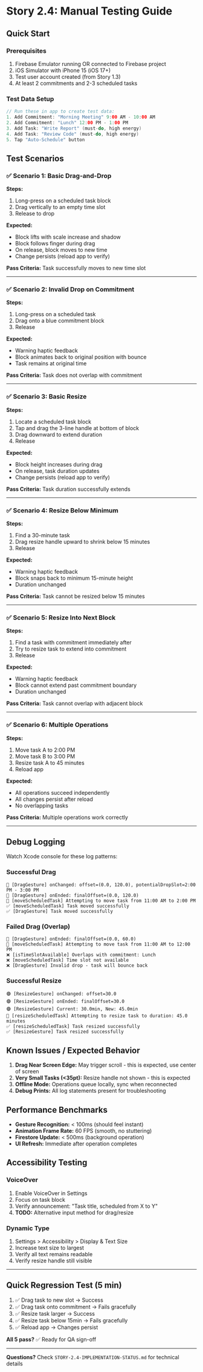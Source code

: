 # Story 2.4: Manual Testing Guide

## Quick Start

### Prerequisites
1. Firebase Emulator running OR connected to Firebase project
2. iOS Simulator with iPhone 15 (iOS 17+)
3. Test user account created (from Story 1.3)
4. At least 2 commitments and 2-3 scheduled tasks

### Test Data Setup

```swift
// Run these in app to create test data:
1. Add Commitment: "Morning Meeting" 9:00 AM - 10:00 AM
2. Add Commitment: "Lunch" 12:00 PM - 1:00 PM
3. Add Task: "Write Report" (must-do, high energy)
4. Add Task: "Review Code" (must-do, high energy)
5. Tap "Auto-Schedule" button
```

## Test Scenarios

### ✅ Scenario 1: Basic Drag-and-Drop
**Steps:**
1. Long-press on a scheduled task block
2. Drag vertically to an empty time slot
3. Release to drop

**Expected:**
- Block lifts with scale increase and shadow
- Block follows finger during drag
- On release, block moves to new time
- Change persists (reload app to verify)

**Pass Criteria:** Task successfully moves to new time slot

---

### ✅ Scenario 2: Invalid Drop on Commitment
**Steps:**
1. Long-press on a scheduled task
2. Drag onto a blue commitment block
3. Release

**Expected:**
- Warning haptic feedback
- Block animates back to original position with bounce
- Task remains at original time

**Pass Criteria:** Task does not overlap with commitment

---

### ✅ Scenario 3: Basic Resize
**Steps:**
1. Locate a scheduled task block
2. Tap and drag the 3-line handle at bottom of block
3. Drag downward to extend duration
4. Release

**Expected:**
- Block height increases during drag
- On release, task duration updates
- Change persists (reload app to verify)

**Pass Criteria:** Task duration successfully extends

---

### ✅ Scenario 4: Resize Below Minimum
**Steps:**
1. Find a 30-minute task
2. Drag resize handle upward to shrink below 15 minutes
3. Release

**Expected:**
- Warning haptic feedback
- Block snaps back to minimum 15-minute height
- Duration unchanged

**Pass Criteria:** Task cannot be resized below 15 minutes

---

### ✅ Scenario 5: Resize Into Next Block
**Steps:**
1. Find a task with commitment immediately after
2. Try to resize task to extend into commitment
3. Release

**Expected:**
- Warning haptic feedback
- Block cannot extend past commitment boundary
- Duration unchanged

**Pass Criteria:** Task cannot overlap with adjacent block

---

### ✅ Scenario 6: Multiple Operations
**Steps:**
1. Move task A to 2:00 PM
2. Move task B to 3:00 PM
3. Resize task A to 45 minutes
4. Reload app

**Expected:**
- All operations succeed independently
- All changes persist after reload
- No overlapping tasks

**Pass Criteria:** Multiple operations work correctly

---

## Debug Logging

Watch Xcode console for these log patterns:

### Successful Drag
```
🔵 [DragGesture] onChanged: offset=(0.0, 120.0), potentialDropSlot=2:00 PM - 3:00 PM
🔵 [DragGesture] onEnded: finalOffset=(0.0, 120.0)
🔵 [moveScheduledTask] Attempting to move task from 11:00 AM to 2:00 PM
✅ [moveScheduledTask] Task moved successfully
✅ [DragGesture] Task moved successfully
```

### Failed Drag (Overlap)
```
🔵 [DragGesture] onEnded: finalOffset=(0.0, 60.0)
🔵 [moveScheduledTask] Attempting to move task from 11:00 AM to 12:00 PM
❌ [isTimeSlotAvailable] Overlaps with commitment: Lunch
❌ [moveScheduledTask] Time slot not available
❌ [DragGesture] Invalid drop - task will bounce back
```

### Successful Resize
```
🟣 [ResizeGesture] onChanged: offset=30.0
🟣 [ResizeGesture] onEnded: finalOffset=30.0
🟣 [ResizeGesture] Current: 30.0min, New: 45.0min
🔵 [resizeScheduledTask] Attempting to resize task to duration: 45.0 minutes
✅ [resizeScheduledTask] Task resized successfully
✅ [ResizeGesture] Task resized successfully
```

## Known Issues / Expected Behavior

1. **Drag Near Screen Edge:** May trigger scroll - this is expected, use center of screen
2. **Very Small Tasks (<35pt):** Resize handle not shown - this is expected
3. **Offline Mode:** Operations queue locally, sync when reconnected
4. **Debug Prints:** All log statements present for troubleshooting

## Performance Benchmarks

- **Gesture Recognition:** < 100ms (should feel instant)
- **Animation Frame Rate:** 60 FPS (smooth, no stuttering)
- **Firestore Update:** < 500ms (background operation)
- **UI Refresh:** Immediate after operation completes

## Accessibility Testing

### VoiceOver
1. Enable VoiceOver in Settings
2. Focus on task block
3. Verify announcement: "Task title, scheduled from X to Y"
4. **TODO:** Alternative input method for drag/resize

### Dynamic Type
1. Settings > Accessibility > Display & Text Size
2. Increase text size to largest
3. Verify all text remains readable
4. Verify resize handle still visible

---

## Quick Regression Test (5 min)

1. ✅ Drag task to new slot → Success
2. ✅ Drag task onto commitment → Fails gracefully
3. ✅ Resize task larger → Success
4. ✅ Resize task below 15min → Fails gracefully
5. ✅ Reload app → Changes persist

**All 5 pass?** ✅ Ready for QA sign-off

---

**Questions?** Check `STORY-2.4-IMPLEMENTATION-STATUS.md` for technical details
